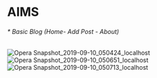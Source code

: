 # AIMS

###### * Basic Blog (Home- Add Post - About)

![Opera Snapshot_2019-09-10_050424_localhost](https://user-images.githubusercontent.com/22461455/64579074-d936cd00-d381-11e9-88e6-f694cc5af836.png)
![Opera Snapshot_2019-09-10_050651_localhost](https://user-images.githubusercontent.com/22461455/64579075-d936cd00-d381-11e9-9802-8d2e879e5a04.png)
![Opera Snapshot_2019-09-10_050713_localhost](https://user-images.githubusercontent.com/22461455/64579076-d9cf6380-d381-11e9-9cee-a89858335c8d.png)
